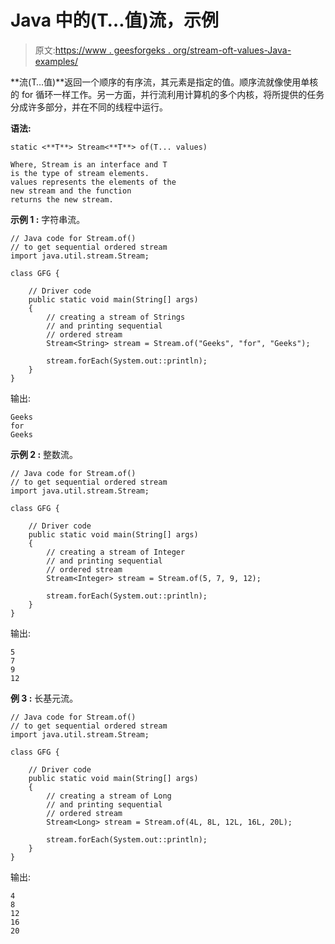 # Java 中的(T…值)流，示例

> 原文:[https://www . geesforgeks . org/stream-oft-values-Java-examples/](https://www.geeksforgeeks.org/stream-oft-values-java-examples/)

**流(T…值)**返回一个顺序的有序流，其元素是指定的值。顺序流就像使用单核的 for 循环一样工作。另一方面，并行流利用计算机的多个内核，将所提供的任务分成许多部分，并在不同的线程中运行。

**语法:**

```
static <**T**> Stream<**T**> of(T... values)

Where, Stream is an interface and T
is the type of stream elements.
values represents the elements of the 
new stream and the function 
returns the new stream.

```

**示例 1 :** 字符串流。

```
// Java code for Stream.of()
// to get sequential ordered stream
import java.util.stream.Stream;

class GFG {

    // Driver code
    public static void main(String[] args)
    {
        // creating a stream of Strings
        // and printing sequential
        // ordered stream
        Stream<String> stream = Stream.of("Geeks", "for", "Geeks");

        stream.forEach(System.out::println);
    }
}
```

输出:

```
Geeks
for
Geeks

```

**示例 2 :** 整数流。

```
// Java code for Stream.of()
// to get sequential ordered stream
import java.util.stream.Stream;

class GFG {

    // Driver code
    public static void main(String[] args)
    {
        // creating a stream of Integer
        // and printing sequential
        // ordered stream
        Stream<Integer> stream = Stream.of(5, 7, 9, 12);

        stream.forEach(System.out::println);
    }
}
```

输出:

```
5
7
9
12

```

**例 3 :** 长基元流。

```
// Java code for Stream.of()
// to get sequential ordered stream
import java.util.stream.Stream;

class GFG {

    // Driver code
    public static void main(String[] args)
    {
        // creating a stream of Long
        // and printing sequential
        // ordered stream
        Stream<Long> stream = Stream.of(4L, 8L, 12L, 16L, 20L);

        stream.forEach(System.out::println);
    }
}
```

输出:

```
4
8
12
16
20

```
